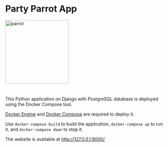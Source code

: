 <h1>Party Parrot App</h1>

<img src='media/images/party-parrot.gif' alt='parrot' height="200" width="200">
<br>
<br>
<h3></h3>

This Python application on Django with PostgreSQL database is deployed using the Docker Compose tool.

[Docker Engine](https://docs.docker.com/engine/install/) and [Docker Compose](https://docs.docker.com/compose/install/) are required to deploy it.

Use `docker-compose build` to build the application, `docker-compose up` to run it, and `docker-compose down` to stop it.

The website is available at http://127.0.0.1:8000/
